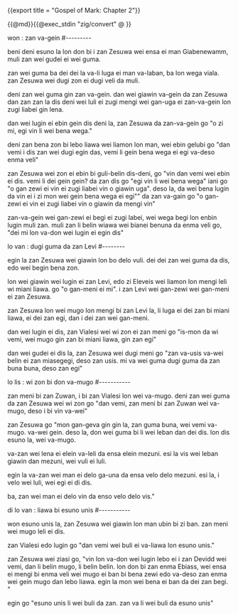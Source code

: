 {{export title = "Gospel of Mark:  Chapter 2"}}

{{@md}}{{@exec_stdin "zig/convert" @ }}

won : zan va-gein
#---------

beni deni esuno la lon don bi i zan Zesuwa wei ensa ei man Giabenewamm, muli zan wei gudei ei wei guma.

zan wei guma ba dei dei la va-li luga ei man va-laban, ba lon wega viala. zan Zesuwa wei dugi zon ei dugi veli da muli.

deni zan wei guma gin zan va-gein. dan wei giawin va-gein da zan Zesuwa dan zan zan la dis deni wei luli ei zugi mengi wei gan-uga ei zan-va-gein lon zugi liabei gin lena.

dan wei lugin ei ebin gein dis deni la, zan Zesuwa da zan-va-gein go <span class="red">"o zi mi, egi vin li wei bena wega."</span>

deni zan bena zon bi lebo liawa wei liamon lon man, wei ebin gelubi go "dan vemi i dis zan wei dugi egin das, vemi li gein bena wega ei egi va-deso enma veli"

zan Zesuwa wei zon ei ebin bi guli-belin dis-deni, go <span class="red">"vin dan vemi wei ebin ei dis. vemi li dei gein gein? da zan dis go "egi vin li wei bena wega" iani go "o gan zewi ei vin ei zugi liabei vin o giawin uga". deso la, da wei bena lugin da vin ei i zi mon wei gein bena wega ei egi""</span> da zan va-gain go <span class="red">"o gan-zewi ei vin ei zugi liabei vin o giawin da mengi vin"</span>

zan-va-gein wei gan-zewi ei begi ei zugi labei, wei wega begi lon enbin lugin muli zan.  muli zan li belin wiawa wei bianei benuna da enma veli go, "dei mi lon va-don wei lugin ei egin dis"

lo van : dugi guma da zan Levi
#--------

egin la zan Zesuwa wei giawin lon bo delo vuli. dei dei zan wei guma da dis, edo wei begin bena zon.

lon wei giawin wei lugin ei zan Levi, edo zi Eleveis wei liamon lon mengi leli wi miani liawa. go <span class="red">"o gan-meni ei mi"</span>. i zan Levi wei gan-zewi wei gan-meni ei zan Zesuwa.

zan Zesuwa lon wei mugo lon mengi bi zan Levi la, li luga ei dei zan bi miani liawa, ei dei zan egi, dan i dei zan wei gan-meni.

dan wei lugin ei dis, zan Vialesi wei wi zon ei zan meni go "is-mon da wi vemi, wei mugo gin zan bi miani liawa, gin zan egi"

dan wei gudei ei dis la, zan Zesuwa wei dugi meni go <span class="red">"zan va-usis va-wei belin ei zan miasegegi, deso zan usis. mi va wei guma dugi guma da zan buna buna, deso zan egi"</span>

lo lis : wi zon bi don va-mugo
#-----------

zan meni bi zan Zuwan, i bi zan Vialesi lon wei va-mugo. deni zan wei guma da zan Zesuwa wei wi zon go "dan vemi, zan meni bi zan Zuwan wei va-mugo, deso i bi vin va-wei"

zan Zesuwa go <span class="red">"mon gan-geva gin gin la, zan guma buna, wei vemi va-mugo. va-wei gein. deso la, don wei guma bi li wei leban dan dei dis. lon dis esuno la, wei va-mugo.

va-zan wei lena ei elein va-leli da ensa elein mezuni. esi la vis wei leban giawin dan mezuni, wei vuli ei luli.

egin la va-zan wei man ei delo ga-una da ensa velo delo mezuni. esi la, i velo wei luli, wei egi ei di dis.

ba, zan wei man ei delo vin da enso velo delo vis."</span>

di lo van : liawa bi esuno unis
#-----------

won esuno unis la, zan Zesuwa wei giawin lon man ubin bi zi ban. zan meni wei mugo leli ei dis.

zan Vialesi edo lugin go "dan vemi wei buli ei va-liawa lon esuno unis."

zan Zesuwa wei ziasi go, <span class="red">"vin lon va-don wei lugin lebo ei i zan Devidd wei vemi, dan li belin mugo, li belin belin. lon don bi zan enma Ebiass, wei ensa ei mengi bi enma veli wei mugo ei ban bi bena zewi edo va-deso zan enma wei gein mugo dan lebo liawa. egin la mon wei bena ei ban da dei zan begi. "</span>

egin go <span class="red">"esuno unis li wei buli da zan. zan va li wei buli da esuno unis"</span>





